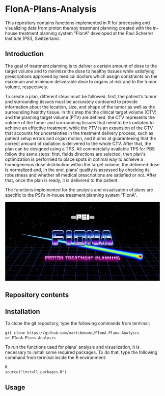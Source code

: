 # FIonA-Plans-Analysis

This repository contains functions implemented in R for processing and visualizing data from proton therapy treatment planning created with the in-house treatment planning system "FIonA" developed at the Paul Scherrer Institute (PSI), Switzerland.

## Introduction

The goal of treatment planning is to deliver a certain amount of dose to the target volume and to minimize the dose to healthy tissues while satisfying prescriptions approved by medical doctors which assign constraints on the maximum and minimum deliverable dose to organs at risk and to the tumor volume, respectively.

To create a plan, different steps must be followed: first, the patient's tumor and surrounding tissues must be accurately contoured to provide information about the location, size, and shape of the tumor as well as the surrounding healthy tissue. In this step the the clinical target volume (CTV) and the planning target volume (PTV) are defined: the CTV represents the volume of the tumor and surrounding tissues that need to be irradiated to achieve an effective treatment, while the PTV is an expansion of the CTV that accounts for uncertainties in the treatment delivery process, such as patient setup errors and organ motion, and it aims at guaranteeing that the correct amount of radiation is delivered to the whole CTV. After that, the plan can be designed using a TPS. All commercially available TPS for PBS follow the same steps: first, fields directions are selected, then plan's optimization is performed to place spots in optimal way to achieve a homogeneous dose distribution within the target volume, the delivered dose is normalized and, in the end, plans' quality is assessed by checking its robustness and whether all medical prescriptions are satisfied or not. After that, once the plan is ready, it is delivered to the patient.

The functions implemented for the analysis and visualization of plans are specific to the PSI's in-house treatment planning system "FIonA".

![FIonA logo](images/Fiona.png)

## Repository contents

## Installation

To clone the git repository, type the following commands from terminal:

```         
git clone https://github.com/martibonomi/FIonA-Plans-Analysis
cd FIonA-Plans-Analysis
```

To run the functions used for plans' analysis and visualization, it is necessary to install some required packages. To do that, type the following command from terminal inside the R environment:

```
R
source("install_packages.R")
```

## Usage


